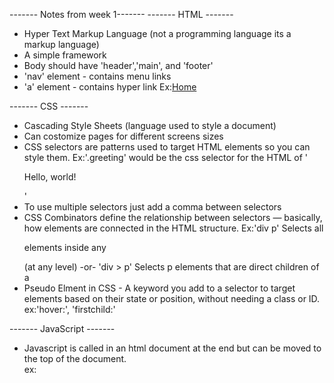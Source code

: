 ------- Notes from week 1-------
------- HTML -------

- Hyper Text Markup Language (not a programming language its a markup language)
- A simple framework
- Body should have 'header','main', and 'footer'
- 'nav' element - contains menu links
- 'a' element - contains hyper link 
    Ex:<a href="index.html">Home</a>

------- CSS -------

- Cascading Style Sheets (language used to style a document)
- Can costomize pages for different screens sizes 
- CSS selectors are patterns used to target HTML elements so you can style them.
    Ex:'.greeting' would be the css selector for the HTML of '<p class="greeting">Hello, world!</p>'
- To use multiple selectors just add a comma between selectors
- CSS Combinators define the relationship between selectors — basically, how elements are connected in the HTML structure. 
    Ex:'div p' Selects all <p> elements inside any <div> (at any level) -or- 'div > p'	Selects p elements that are direct children of a <div>
- Pseudo Elment in CSS - A keyword you add to a selector to target elements based on their state or position, without needing a class or ID.
    ex:'hover:', 'firstchild:'

------- JavaScript -------

- Javascript is called in an html document at the end but can be moved to the top of the document.      
    ex:<script type="text/javascript" src="chat-widget.js" defer />

------- DOM -------

- Document Object Model - a programming interface that represents a web page so that programs (like JavaScript) can read, manipulate, and change its content, structure, and style.

- Imagine your HTML page is a tree.
    - The root of this tree is the <html> element.
    - Branches and leaves are other elements like <body>, <div>, <p>, <h1>, etc.
    - Each element is a node in the DOM tree.

 Because it lets developers
    - Access and change HTML elements (document.getElementById("myDiv").textContent = "Hello!")
    - Add or remove elements dynamically
    - Handle events like clicks, form submissions, key presses, etc.
    - Change the CSS of elements on the fly

- The DOM isn’t part of JavaScript itself. It’s provided by the browser, and JavaScript just uses it.

With JavaScript. For example --

    <p id="demo">Hello</p>
    <button onclick="changeText()">Click me</button>

    <script>
    function changeText() {
        document.getElementById("demo").textContent = "You clicked the button!";}
    </script>

    - When you click the button, the DOM is updated, and the text changes.

   

